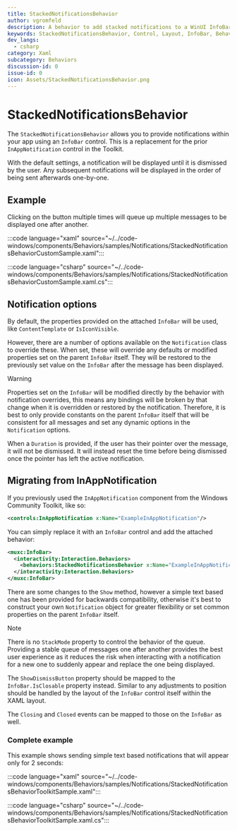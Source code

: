 ```yaml
---
title: StackedNotificationsBehavior
author: vgromfeld
description: A behavior to add stacked notifications to a WinUI InfoBar control.
keywords: StackedNotificationsBehavior, Control, Layout, InfoBar, Behavior
dev_langs:
  - csharp
category: Xaml
subcategory: Behaviors
discussion-id: 0
issue-id: 0
icon: Assets/StackedNotificationsBehavior.png
---
```


# StackedNotificationsBehavior

The `StackedNotificationsBehavior` allows you to provide notifications within your app using an `InfoBar` control. This is a replacement for the prior `InAppNotification` control in the Toolkit.

With the default settings, a notification will be displayed until it is dismissed by the user. Any subsequent notifications will be displayed
in the order of being sent afterwards one-by-one.

## Example

Clicking on the button multiple times will queue up multiple messages to be displayed one after another.

:::code language="xaml" source="~/../code-windows/components/Behaviors/samples/Notifications/StackedNotificationsBehaviorCustomSample.xaml":::

:::code language="csharp" source="~/../code-windows/components/Behaviors/samples/Notifications/StackedNotificationsBehaviorCustomSample.xaml.cs":::

## Notification options

By default, the properties provided on the attached `InfoBar` will be used, like `ContentTemplate` or `IsIconVisible`.

However, there are a number of options available on the `Notification` class to override these. When set, these will override any defaults
or modified properties set on the parent `InfoBar` itself. They will be restored to the previously set value on the `InfoBar` after the message has been displayed.

> [!WARNING]
> Properties set on the `InfoBar` will be modified directly by the behavior with notification overrides, this means any bindings will
> be broken by that change when it is overridden or restored by the notification. Therefore, it is best to only provide constants on the
> parent `InfoBar` itself that will be consistent for all messages and set any dynamic options in the `Notification` options.

When a `Duration` is provided, if the user has their pointer over the message, it will not be dismissed. It will instead reset the time before
being dismissed once the pointer has left the active notification.

## Migrating from InAppNotification

If you previously used the `InAppNotification` component from the Windows Community Toolkit, like so:

```xml
<controls:InAppNotification x:Name="ExampleInAppNotification"/>
```

You can simply replace it with an `InfoBar` control and add the attached behavior:

```xml
<muxc:InfoBar>
  <interactivity:Interaction.Behaviors>
    <behaviors:StackedNotificationsBehavior x:Name="ExampleInAppNotification" />
  </interactivity:Interaction.Behaviors>
</muxc:InfoBar>
```

There are some changes to the `Show` method, however a simple text based one has been provided for backwards compatibility,
otherwise it's best to construct your own `Notification` object for greater flexibility or set common properties on the
parent `InfoBar` itself.

> [!NOTE]
> There is no `StackMode` property to control the behavior of the queue. Providing a stable queue of messages one after another
> provides the best user experience as it reduces the risk when interacting with a notification for a new one to suddenly appear
> and replace the one being displayed.

The `ShowDismissButton` property should be mapped to the `InfoBar.IsClosable` property instead. Similar to any adjustments to position
should be handled by the layout of the `InfoBar` control itself within the XAML layout.

The `Closing` and `Closed` events can be mapped to those on the `InfoBar` as well.

### Complete example

This example shows sending simple text based notifications that will appear only for 2 seconds:

:::code language="xaml" source="~/../code-windows/components/Behaviors/samples/Notifications/StackedNotificationsBehaviorToolkitSample.xaml":::

:::code language="csharp" source="~/../code-windows/components/Behaviors/samples/Notifications/StackedNotificationsBehaviorToolkitSample.xaml.cs":::


